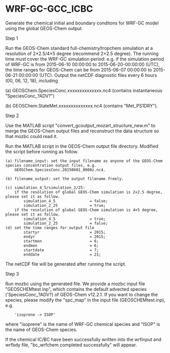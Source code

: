 # WRF-GC-GCC_ICBC
Generate the chemical initial and boundary conditons for WRF-GC model using the global GEOS-Chem output.

Step 1

Run the GEOS-Chem standard full-chemistry/tropchem simulation at a resolution of 2×2.5/4×5 degree (recommend 2×2.5 degree). The running time must cover the WRF-GC simulation period: e.g. if the simulation period of WRF-GC is from 2015-06-10 00:00:00 to 2015-06-20-00:00:00 (UTC), the time ranges for GEOS-Chem can be from 2015-06-07 00:00:00 to 2015-06-21 00:00:00 (UTC). Output the netCDF diagnostic files every 6 hours (00, 06, 12, 18), including

(a) GEOSChem.SpeciesConc.xxxxxxxxxxxxxx.nc4 (contains instantaneous "SpeciesConc_?ADV?")

(b) GEOSChem.StateMet.xxxxxxxxxxxxxx.nc4 (contains "Met_PS1DRY").

Step 2

Use the MATLAB script "convert_gcoutput_mozart_structure_new.m" to merge the GEOS-Chem output files and reconstruct the data structure so that mozbc could read it.

Run the MATLAB script in the GEOS-Chem output file directory. Modified the script before running as follow.

    (a) filename_input: set the input filename as anyone of the GEOS-Chem species concentration output files, e.g.     
        GEOSChem.SpeciesConc.20150601_0000z.nc4.

    (b) filename_output: set the output filename freely.

    (c) simulation_4_5/simulation_2/25: 
        if the resolution of global GEOS-Chem simulation is 2×2.5 degree, please set it as follow.
            simulation_4_5               = false;
            simulation_2_25              = true;
        if the resolution of global GEOS-Chem simulation is 4×5 degree, please set it as follow.
            simulation_4_5               = true;
            simulation_2_25              = false;
    (d) set the time ranges for output file
            startyr                      = 2015;        
            endyr                        = 2015;
            startmon                     = 6;
            endmon                       = 6;
            startdate                    = 7; 
            enddate                      = 21;
            
The netCDF file will be generated after running the script.

Step 3

Run mozbc using the generated file. We provide a mozbc input file "GEOSCHEMtest.inp", which contains the default advected species ('SpeciesConc_?ADV?) of GEOS-Chem v12.2.1. If you want to change the species, please modify the "spc_map" in the input file (GEOSCHEMtest.inp), e.g.
 
        'isoprene -> ISOP'

where "isoprene" is the name of WRF-GC chemical species and "ISOP" is the name of GEOS-Chem species.

If the chemical IC/BC have been successfully written into the wrfinput and wrfbdy file, "bc_wrfchem completed successfully" will appear.







